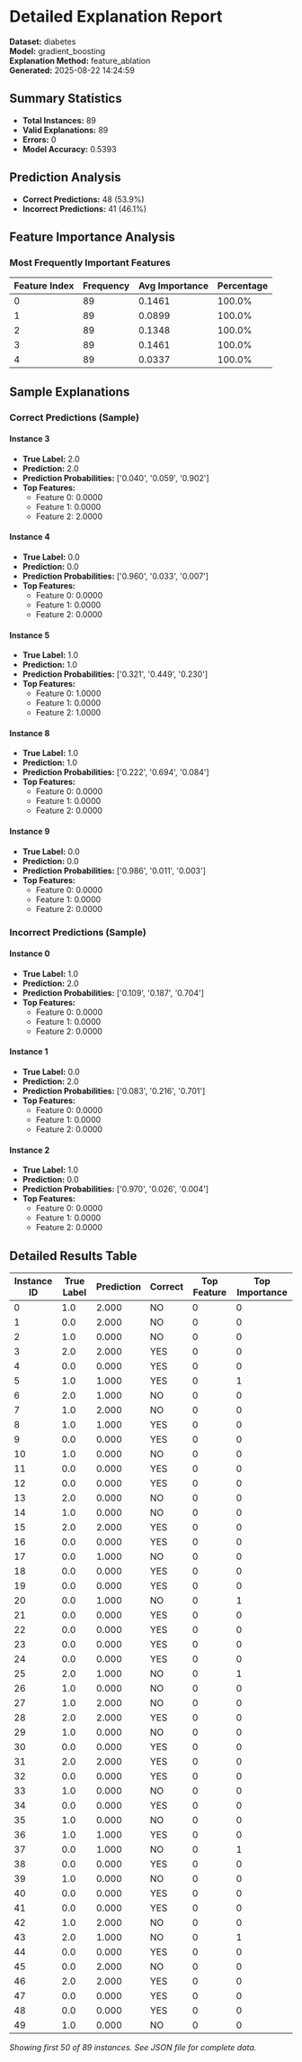 # Detailed Explanation Report

**Dataset:** diabetes  
**Model:** gradient_boosting  
**Explanation Method:** feature_ablation  
**Generated:** 2025-08-22 14:24:59  

## Summary Statistics

- **Total Instances:** 89
- **Valid Explanations:** 89
- **Errors:** 0
- **Model Accuracy:** 0.5393

## Prediction Analysis

- **Correct Predictions:** 48 (53.9%)
- **Incorrect Predictions:** 41 (46.1%)

## Feature Importance Analysis

### Most Frequently Important Features

| Feature Index | Frequency | Avg Importance | Percentage |
|---------------|-----------|----------------|------------|
| 0 | 89 | 0.1461 | 100.0% |
| 1 | 89 | 0.0899 | 100.0% |
| 2 | 89 | 0.1348 | 100.0% |
| 3 | 89 | 0.1461 | 100.0% |
| 4 | 89 | 0.0337 | 100.0% |

## Sample Explanations

### Correct Predictions (Sample)

#### Instance 3

- **True Label:** 2.0
- **Prediction:** 2.0
- **Prediction Probabilities:** ['0.040', '0.059', '0.902']
- **Top Features:**
  - Feature 0: 0.0000
  - Feature 1: 0.0000
  - Feature 2: 2.0000

#### Instance 4

- **True Label:** 0.0
- **Prediction:** 0.0
- **Prediction Probabilities:** ['0.960', '0.033', '0.007']
- **Top Features:**
  - Feature 0: 0.0000
  - Feature 1: 0.0000
  - Feature 2: 0.0000

#### Instance 5

- **True Label:** 1.0
- **Prediction:** 1.0
- **Prediction Probabilities:** ['0.321', '0.449', '0.230']
- **Top Features:**
  - Feature 0: 1.0000
  - Feature 1: 0.0000
  - Feature 2: 1.0000

#### Instance 8

- **True Label:** 1.0
- **Prediction:** 1.0
- **Prediction Probabilities:** ['0.222', '0.694', '0.084']
- **Top Features:**
  - Feature 0: 0.0000
  - Feature 1: 0.0000
  - Feature 2: 0.0000

#### Instance 9

- **True Label:** 0.0
- **Prediction:** 0.0
- **Prediction Probabilities:** ['0.986', '0.011', '0.003']
- **Top Features:**
  - Feature 0: 0.0000
  - Feature 1: 0.0000
  - Feature 2: 0.0000

### Incorrect Predictions (Sample)

#### Instance 0

- **True Label:** 1.0
- **Prediction:** 2.0
- **Prediction Probabilities:** ['0.109', '0.187', '0.704']
- **Top Features:**
  - Feature 0: 0.0000
  - Feature 1: 0.0000
  - Feature 2: 0.0000

#### Instance 1

- **True Label:** 0.0
- **Prediction:** 2.0
- **Prediction Probabilities:** ['0.083', '0.216', '0.701']
- **Top Features:**
  - Feature 0: 0.0000
  - Feature 1: 0.0000
  - Feature 2: 0.0000

#### Instance 2

- **True Label:** 1.0
- **Prediction:** 0.0
- **Prediction Probabilities:** ['0.970', '0.026', '0.004']
- **Top Features:**
  - Feature 0: 0.0000
  - Feature 1: 0.0000
  - Feature 2: 0.0000

## Detailed Results Table

| Instance ID | True Label | Prediction | Correct | Top Feature | Top Importance |
|-------------|------------|------------|---------|-------------|----------------|
| 0 | 1.0 | 2.000 | NO | 0 | 0 |
| 1 | 0.0 | 2.000 | NO | 0 | 0 |
| 2 | 1.0 | 0.000 | NO | 0 | 0 |
| 3 | 2.0 | 2.000 | YES | 0 | 0 |
| 4 | 0.0 | 0.000 | YES | 0 | 0 |
| 5 | 1.0 | 1.000 | YES | 0 | 1 |
| 6 | 2.0 | 1.000 | NO | 0 | 0 |
| 7 | 1.0 | 2.000 | NO | 0 | 0 |
| 8 | 1.0 | 1.000 | YES | 0 | 0 |
| 9 | 0.0 | 0.000 | YES | 0 | 0 |
| 10 | 1.0 | 0.000 | NO | 0 | 0 |
| 11 | 0.0 | 0.000 | YES | 0 | 0 |
| 12 | 0.0 | 0.000 | YES | 0 | 0 |
| 13 | 2.0 | 0.000 | NO | 0 | 0 |
| 14 | 1.0 | 0.000 | NO | 0 | 0 |
| 15 | 2.0 | 2.000 | YES | 0 | 0 |
| 16 | 0.0 | 0.000 | YES | 0 | 0 |
| 17 | 0.0 | 1.000 | NO | 0 | 0 |
| 18 | 0.0 | 0.000 | YES | 0 | 0 |
| 19 | 0.0 | 0.000 | YES | 0 | 0 |
| 20 | 0.0 | 1.000 | NO | 0 | 1 |
| 21 | 0.0 | 0.000 | YES | 0 | 0 |
| 22 | 0.0 | 0.000 | YES | 0 | 0 |
| 23 | 0.0 | 0.000 | YES | 0 | 0 |
| 24 | 0.0 | 0.000 | YES | 0 | 0 |
| 25 | 2.0 | 1.000 | NO | 0 | 1 |
| 26 | 1.0 | 0.000 | NO | 0 | 0 |
| 27 | 1.0 | 2.000 | NO | 0 | 0 |
| 28 | 2.0 | 2.000 | YES | 0 | 0 |
| 29 | 1.0 | 0.000 | NO | 0 | 0 |
| 30 | 0.0 | 0.000 | YES | 0 | 0 |
| 31 | 2.0 | 2.000 | YES | 0 | 0 |
| 32 | 0.0 | 0.000 | YES | 0 | 0 |
| 33 | 1.0 | 0.000 | NO | 0 | 0 |
| 34 | 0.0 | 0.000 | YES | 0 | 0 |
| 35 | 1.0 | 0.000 | NO | 0 | 0 |
| 36 | 1.0 | 1.000 | YES | 0 | 0 |
| 37 | 0.0 | 1.000 | NO | 0 | 1 |
| 38 | 0.0 | 0.000 | YES | 0 | 0 |
| 39 | 1.0 | 0.000 | NO | 0 | 0 |
| 40 | 0.0 | 0.000 | YES | 0 | 0 |
| 41 | 0.0 | 0.000 | YES | 0 | 0 |
| 42 | 1.0 | 2.000 | NO | 0 | 0 |
| 43 | 2.0 | 1.000 | NO | 0 | 1 |
| 44 | 0.0 | 0.000 | YES | 0 | 0 |
| 45 | 0.0 | 2.000 | NO | 0 | 0 |
| 46 | 2.0 | 2.000 | YES | 0 | 0 |
| 47 | 0.0 | 0.000 | YES | 0 | 0 |
| 48 | 0.0 | 0.000 | YES | 0 | 0 |
| 49 | 1.0 | 0.000 | NO | 0 | 0 |

*Showing first 50 of 89 instances. See JSON file for complete data.*
